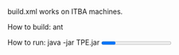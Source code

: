 build.xml works on ITBA machines.

How to build: ant

How to run: java -jar TPE.jar <file> <mode> <time if approx> <progress>